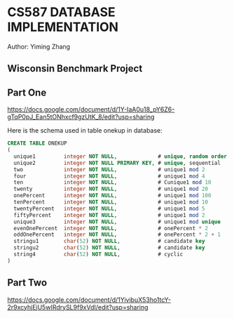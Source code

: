 # CS587 DATABASE IMPLEMENTATION

Author: Yiming Zhang

## Wisconsin Benchmark Project
## Part One

https://docs.google.com/document/d/1Y-IaA0u18_pY6Z6-gTqP0pJ_Ean5tONhxcf9gzUtK_8/edit?usp=sharing

Here is the schema used in table onekup in database:

```SQL
CREATE TABLE ONEKUP
(
  unique1         integer NOT NULL,             # unique, random order
  unique2         integer NOT NULL PRIMARY KEY, # unique, sequential
  two             integer NOT NULL,             # unique1 mod 2
  four            integer NOT NULL,             # unique1 mod 4
  ten             integer NOT NULL,             # Cunique1 mod 10
  twenty          integer NOT NULL,             # unique1 mod 20
  onePercent      integer NOT NULL,             # unique1 mod 100
  tenPercent      integer NOT NULL,             # unique1 mod 10
  twentyPercent   integer NOT NULL,             # unique1 mod 5
  fiftyPercent    integer NOT NULL,             # unique1 mod 2
  unique3         integer NOT NULL,             # unique1 mod unique
  evenOnePercent  integer NOT NULL,             # onePercent * 2
  oddOnePercent   integer NOT NULL,             # onePercent * 2 + 1
  stringu1        char(52) NOT NULL,            # candidate key
  stringu2        char(52) NOT NULL,            # candidate key
  string4         char(52) NOT NULL,            # cyclic
)
```

## Part Two

https://docs.google.com/document/d/1YivibuX53ho1tcY-2r9xcyhjEjU5wIRdrySL9f9xVdI/edit?usp=sharing


